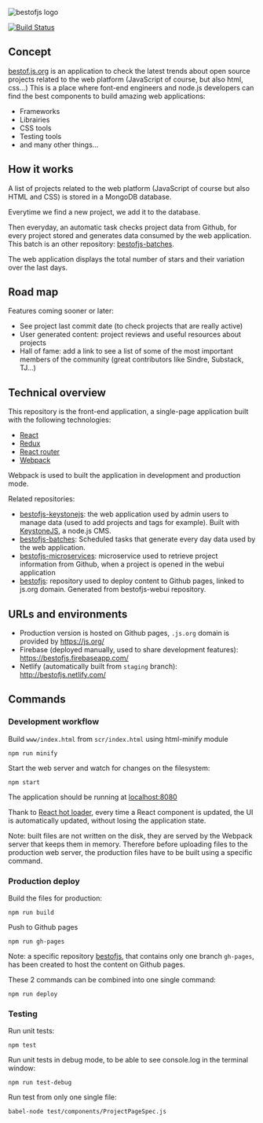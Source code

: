 ![bestofjs logo](http://michaelrambeau.com/img/blog/2015-10-bestofjs.jpg)

[![Build Status](https://travis-ci.org/michaelrambeau/bestofjs-webui.svg?branch=master)](https://travis-ci.org/michaelrambeau/bestofjs-webui)

## Concept

[bestof.js.org](http://bestof.js.org/) is an application to check the latest trends about open source projects related to the web platform (JavaScript of course, but also html, css...)
This is a place where font-end engineers and node.js developers can find the best components to build amazing web applications:

* Frameworks
* Librairies
* CSS tools
* Testing tools
* and many other things...

## How it works

A list of projects related to the web platform (JavaScript of course but also HTML and CSS) is stored in a MongoDB database.

Everytime we find a new project, we add it to the database.

Then everyday, an automatic task checks project data from Github, for every project stored and generates data consumed by the web application. This batch is an other repository: [bestofjs-batches](https://github.com/michaelrambeau/bestofjs-batches).

The web application displays the total number of stars and their variation over the last days.

## Road map

Features coming sooner or later:

* See project last commit date (to check projects that are really active)
* User generated content: project reviews and useful resources about projects
* Hall of fame: add a link to see a list of some of the most important members of the community (great contributors like Sindre, Substack, TJ...)

## Technical overview

This repository is the front-end application, a single-page application built with the following technologies:

* [React](http://facebook.github.io/react/)
* [Redux](http://redux.js.org/)
* [React router](https://github.com/rackt/react-router)
* [Webpack](http://webpack.github.io/)

Webpack is used to built the application in development and production mode.

Related repositories:

* [bestofjs-keystonejs](https://github.com/michaelrambeau/bestofjs-keystonejs): the web application used by admin users to manage data (used to add projects and tags for example). Built with [KeystoneJS](http://keystonejs.com/), a node.js CMS.
* [bestofjs-batches](https://github.com/michaelrambeau/bestofjs-batches): Scheduled tasks that generate every day data used by the web application.
* [bestofjs-microservices](https://github.com/michaelrambeau/microservices): microservice used to retrieve project information from Github, when a project is opened in the webui application
* [bestofjs](https://github.com/michaelrambeau/bestofjs): repository used to deploy content to Github pages, linked to js.org domain. Generated from bestofjs-webui repository.


## URLs and environments

* Production version is hosted on Github pages, `.js.org` domain is provided by https://js.org/
* Firebase (deployed manually, used to share development features): https://bestofjs.firebaseapp.com/
* Netlify (automatically built from `staging` branch): http://bestofjs.netlify.com/

## Commands

### Development workflow

Build `www/index.html` from `scr/index.html` using html-minify module

```
npm run minify
```

Start the web server and watch for changes on the filesystem:

```
npm start
```

The application should be running at [localhost:8080](http://localhost:8080/)


Thank to [React hot loader](http://gaearon.github.io/react-hot-loader/), every time a React component is updated, the UI is automatically updated, without losing the application state.

Note: built files are not written on the disk, they are served by the Webpack server that keeps them in memory. Therefore before uploading files to the production web server, the production files have to be built using a specific command.

### Production deploy

Build the files for production:

```
npm run build
```

Push to Github pages
```
npm run gh-pages
```

Note: a specific repository [bestofjs](https://github.com/michaelrambeau/bestofjs), that contains only one branch `gh-pages`, has been created to host the content on Github pages.

These 2 commands can be combined into one single command:

```
npm run deploy
```

### Testing

Run unit tests:

```
npm test
```

Run unit tests in debug mode, to be able to see console.log in the terminal window:

```
npm run test-debug
```

Run test from only one single file:

```
babel-node test/components/ProjectPageSpec.js
```
